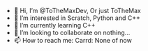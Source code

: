 - 👋 Hi, I’m @ToTheMaxDev, Or just ToTheMax
- 👀 I’m interested in Scratch, Python and C++
- 🌱 I’m currently learning C++
- 💞️ I’m looking to collaborate on nothing...
- 📫 How to reach me: Carrd: None of now
